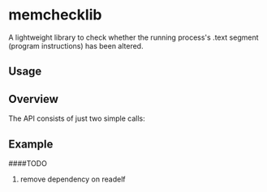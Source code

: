 # memchecklib

A lightweight library to check whether the running process's .text segment (program instructions) has been altered.

## Usage


## Overview

The API consists of just two simple calls: 

## Example




####TODO
1. remove dependency on readelf
